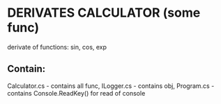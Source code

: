 # DERIVATES CALCULATOR (some func)
derivate of functions: sin, cos, exp

## Contain:
Calculator.cs - contains all func, 
ILogger.cs - contains obj, 
Program.cs - contains Console.ReadKey() for read of console
